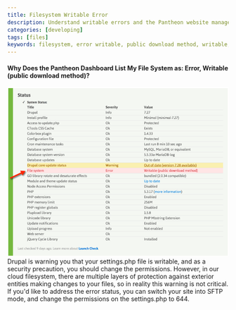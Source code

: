 ```yaml
---
title: Filesystem Writable Error
description: Understand writable errors and the Pantheon website management system architecture.
categories: [developing]
tags: [files]
keywords: filesystem, error writable, public download method, writable, settings.php, filesystem error, file permissions, permissions
---
```

#### Why Does the Pantheon Dashboard List My File System as: Error, Writable (public download method)?
 ![Launch check file system error](/source/docs/assets/images/dashboard/launch-check-file-system-error.png)  
 Drupal is warning you that your settings.php file is writable, and as a security precaution, you should change the permissions. However, in our cloud filesystem, there are multiple layers of protection against exterior entities making changes to your files, so in reality this warning is not critical. If you'd like to address the error status, you can switch your site into SFTP mode, and change the permissions on the settings.php to 644.
